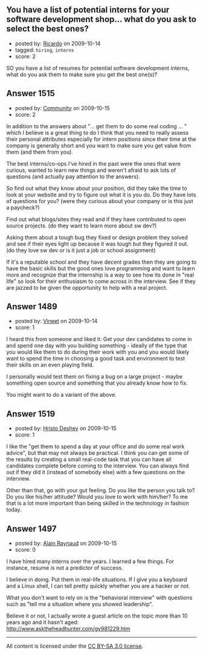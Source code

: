 ## You have a list of potential interns for your software development shop... what do you ask to select the best ones?

- posted by: [Ricardo](https://stackexchange.com/users/-1/42-ricardo) on 2009-10-14
- tagged: `hiring`, `interns`
- score: 2

SO you have a list of resumes for potential software development interns, what do you ask them to make sure you get the best one(s)?


## Answer 1515

- posted by: [Community](https://stackexchange.com/users/-1/-1-community) on 2009-10-15
- score: 2

In addition to the answers about "... get them to do some real coding ... " which I believe is a great thing to do I think that you need to really assess their personal attributes especially for intern positions since their time at the company is generally short and you want to make sure you get value from them (and them from you).

The best interns/co-ops I've hired in the past were the ones that were curious, wanted to learn new things and weren't afraid to ask lots of questions (and actually pay attention to the answers).

So find out what they know about your position, did they take the time to look at your website and try to figure out what it is you do.  Do they have lots of questions for you? (were they curious about your company or is this just a paycheck?)

Find out what blogs/sites they read and if they have contributed to open source projects. (do they want to learn more about sw dev?)

Asking them about a tough bug they fixed or design problem they solved and see if their eyes light up because it was tough but they figured it out. (do they love sw dev or is it just a job or school assignment)

If it's a reputable school and they have decent grades then they are going to have the basic skills but the good ones love programming and want to learn more and recognize that the internship is a way to see how its done in "real life" so look for their enthusiasm to come across in the interview.  See if they are jazzed to be given the opportunity to help with a real project. 


## Answer 1489

- posted by: [Vineet](https://stackexchange.com/users/-1/24-vineet) on 2009-10-14
- score: 1

I heard this from someone and liked it: Get your dev candidates to come in and spend one day with you building something - ideally of the type that you would like them to do during their work with you and you would likely want to spend the time in choosing a good task and environment to test their skills on an even playing field.

I personally would test them on fixing a bug on a large project - maybe something open source and something that you already know how to fix.

You might want to do a variant of the above.



## Answer 1519

- posted by: [Hristo Deshev](https://stackexchange.com/users/-1/769-hristo-deshev) on 2009-10-15
- score: 1

I like the "get them to spend a day at your office and do some real work advice", but that may not always be practical. I think you can get some of the results by creating a small real-code task that you can have all candidates complete before coming to the interview. You can always find out if they did it (instead of somebody else) with a few questions on the interview.

Other than that, go with your gut feeling. Do you like the person you talk to? Do you like his/her attitude? Would you love to work with him/her? To me that is a lot more important than being skilled in the technology in fashion today.


## Answer 1497

- posted by: [Alain Raynaud](https://stackexchange.com/users/-1/502-alain-raynaud) on 2009-10-15
- score: 0

I have hired many interns over the years. I learned a few things. For instance, resume is not a predictor of success.

I believe in doing. Put them in real-life situations. If I give you a keyboard and a Linux shell, I can tell pretty quickly whether you are a hacker or not.

What you don't want to rely on is the "behavioral interview" with questions such as "tell me a situation where you showed leadership".

Believe it or not, I actually wrote a guest article on the topic more than 10 years ago and it hasn't aged: http://www.asktheheadhunter.com/gv981229.htm



---

All content is licensed under the [CC BY-SA 3.0 license](https://creativecommons.org/licenses/by-sa/3.0/).
